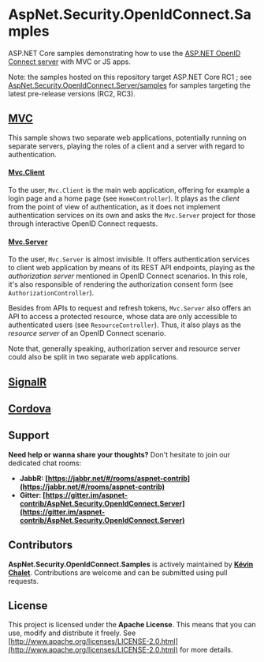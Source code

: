 AspNet.Security.OpenIdConnect.Samples
=====================================

ASP.NET Core samples demonstrating how to use the [ASP.NET OpenID Connect server](https://github.com/aspnet-contrib/AspNet.Security.OpenIdConnect.Server) with MVC or JS apps.

Note: the samples hosted on this repository target ASP.NET Core RC1 ; see [AspNet.Security.OpenIdConnect.Server/samples](https://github.com/aspnet-contrib/AspNet.Security.OpenIdConnect.Server/tree/dev/samples) for samples targeting the latest pre-release versions (RC2, RC3).

## [MVC](./samples/Mvc)

This sample shows two separate web applications, potentially running on separate servers, playing the roles of a client and a server with regard to authentication.

#### [Mvc.Client](./samples/Mvc/Mvc.Client)

To the user, `Mvc.Client` is the main web application, offering for example a login page and a home page (see `HomeController`). 
It plays as the *client* from the point of view of authentication, as it does not implement authentication services on its own and asks the `Mvc.Server` project for those through interactive OpenID Connect requests.

#### [Mvc.Server](./samples/Mvc/Mvc.Server)

To the user, `Mvc.Server` is almost invisible. 
It offers authentication services to client web application by means of its REST API endpoints, playing as the *authorization server* mentioned in OpenID Connect scenarios.
In this role, it's also responsible of rendering the authorization consent form (see `AuthorizationController`).

Besides from APIs to request and refresh tokens, `Mvc.Server` also offers an API to access a protected resource, whose data are only accessible to authenticated users (see `ResourceController`).
Thus, it also plays as the *resource server* of an OpenID Connect scenario.

Note that, generally speaking, authorization server and resource server could also be split in two separate web applications.

## [SignalR](./samples/SignalR)

## [Cordova](./samples/Cordova)

## Support

**Need help or wanna share your thoughts?** Don't hesitate to join our dedicated chat rooms:

- **JabbR: [https://jabbr.net/#/rooms/aspnet-contrib](https://jabbr.net/#/rooms/aspnet-contrib)**
- **Gitter: [https://gitter.im/aspnet-contrib/AspNet.Security.OpenIdConnect.Server](https://gitter.im/aspnet-contrib/AspNet.Security.OpenIdConnect.Server)**

## Contributors

**AspNet.Security.OpenIdConnect.Samples** is actively maintained by **[Kévin Chalet](https://github.com/PinpointTownes)**. Contributions are welcome and can be submitted using pull requests.

## License

This project is licensed under the **Apache License**. This means that you can use, modify and distribute it freely. See [http://www.apache.org/licenses/LICENSE-2.0.html](http://www.apache.org/licenses/LICENSE-2.0.html) for more details.
